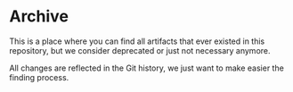 # Archive

This is a place where you can find all artifacts that ever existed in this repository, but we consider deprecated or just not necessary anymore. 

All changes are reflected in the Git history, we just want to make easier the finding process.
